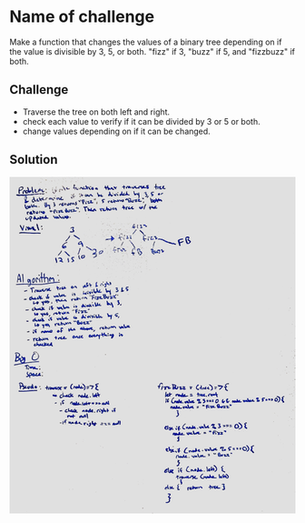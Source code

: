 # Name of challenge
Make a function that changes the values of a binary tree depending on if the value is divisible by 3, 5, or both.
"fizz" if 3, "buzz" if 5, and "fizzbuzz" if both.

## Challenge
- Traverse the tree on both left and right.
- check each value to verify if it can be divided by 3 or 5 or both.
- change values depending on if it can be changed.

## Solution
![whiteboard](assets/fizzbuzz.JPG)